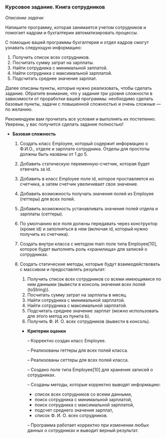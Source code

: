 ### Курсовое задание. Книга сотрудников

*Описание задачи:*

Напишите программу, которая занимается учетом сотрудников и помогает кадрам и бухгалтерии автоматизировать процессы.

С помощью вашей программы бухгалтерия и отдел кадров смогут узнавать следующую информацию:

1. Получить список всех сотрудников.
2. Посчитать сумму затрат на зарплаты.
3. Найти сотрудника с минимальной заплатой.
4. Найти сотрудника с максимальной зарплатой.
5. Подсчитать среднее значение зарплат.

Далее описаны пункты, которые нужно реализовать, чтобы сделать задание.
Обратите внимание, что у задания три уровня сложности в зависимости от проработки вашей программы:
необходимо сделать базовые пункты, задачи с повышенной сложностью и очень сложные — по желанию.

Рекомендуем вам прочитать все условия и выполнять их постепенно. Уверены, у вас получится сделать задание полностью!

- **Базовая сложность**
    1. Создать класс Employee, который содержит информацию о Ф.И.О., отделе и зарплате сотрудника.
       Отделы для простоты должны быть названы от 1 до 5.
    2. Добавить статическую переменную-счетчик, которая будет отвечать за id.
    3. Добавить в класс Employee поле id, которое проставляется из счетчика, а затем счетчик увеличивает свое значение.
    4. Добавить возможность получать значения полей из Employee (геттеры) для всех полей.
    5. Добавить возможность устанавливать значения полей отдела и зарплаты (сеттеры).
    6. По умолчанию все поля должны передавать через конструктор (кроме id) и заполняться в нем 
       (включая id, который нужно получить из счетчика).
    7. Создать внутри класса с методом main поле типа Employee[10],
       которое будет выполнять роль «хранилища» для записей о сотрудниках.
    8. Создать статические методы, которые будут взаимодействовать с массивом и предоставлять результат:
        1. Получить список всех сотрудников со всеми имеющимися по ним данными
           (вывести в консоль значения всех полей (toString)).
        2. Посчитать сумму затрат на зарплаты в месяц.
        3. Найти сотрудника с минимальной зарплатой.
        4. Найти сотрудника с максимальной зарплатой.
        5. Подсчитать среднее значение зарплат (можно использовать для этого метод из пункта b).
        6. Получить Ф. И. О. всех сотрудников (вывести в консоль).

        - **Критерии оценки**

          – Корректно создан класс Employee.

          – Реализованы геттеры для всех полей класса.

          – Реализованы сеттеры для всех полей класса.

          – Создано поле типа Employee[10] для хранения записей о сотрудниках.

          – Созданы методы, которые корректно выводят информацию:

            - список всех сотрудников со всеми данными,
            - поиск сотрудника с минимальной зарплатой,
            - поиск сотрудника с максимальной зарплатой,
            - подсчет среднего значения зарплат,
            - список Ф. И. О. всех сотрудников.

          – Программа работает корректно при изменении любых данных о сотрудниках и выводит верный результат.
